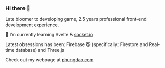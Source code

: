 ### Hi there 👋

Late bloomer to developing game, 2.5 years professional front-end development experience.

 🌱 I’m currently learning Svelte & [socket.io](https://socket.io/)
 
 Latest obsessions has been: Firebase 😻 (specifically: Firestore and Real-time database) and Three.js
 
 
Check out my webpage at [phungdao.com](https://phungdao.com)
